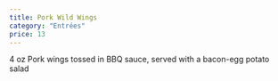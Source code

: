 ```yaml
---
title: Pork Wild Wings
category: "Entrées"
price: 13
---
```

4 oz Pork wings tossed in BBQ sauce, served with a bacon-egg potato salad